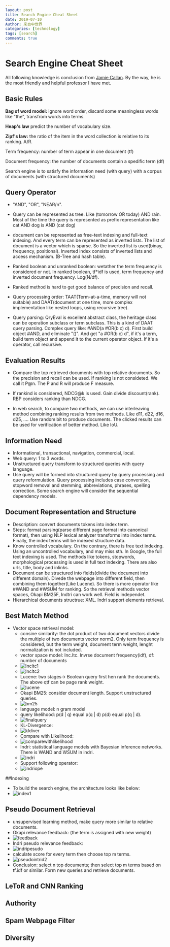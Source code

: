 ```yaml
---
layout: post
title: Search Engine Cheat Sheet
date: 2019-07-10
Author: 来自中世界
categories: [technology]
tags: [search]
comments: true
---
```


# Search Engine Cheat Sheet 



All following knowledge is conclusion from [Jamie Callan](https://boston.lti.cs.cmu.edu/classes/11-642/). By the way, he is the most friendly and helpful professor I have met. 



## Basic Rules 

**Bag of word model:** ignore word order, discard some meaningless words like "the", transfrom words into terms. 

**Heap's law** predict the number of vocabulary size. 

**Zipf's law:** the ratio of the item in the word collection is relative to its ranking. A/R. 

Term frequency: number of term appear in one document (tf)

Document frequency: the number of documents contain a spedific term (df)

Search engine is to satisfy the information need (with query) with a corpus of documents (with structured documents)

## Query Operator 

- "AND", "OR", "NEAR/n".

- Query can be represented as tree. Like (tomorrow OR today) AND rain. Most of the time the query is represented as prefix representation like cat AND dog is AND (cat dog)
- document can be represented as free-text indexing and full-text indexing. And every term can be represented as inverted lists. The list of document is a vector which is sparse. So the inverted list is used(binay, frequency, positional). Inverted index consists of inverted lists and access mechanism.  (B-Tree and hash table). 
- Ranked boolean and unranked boolean: wetather the term frequency is considered or not. In ranked boolean, tf*idf is used, term frequency and inverted document frequency. Log(N/df). 
- Ranked method is hard to get good balance of precision and recall. 
- Query processing order: TAAT(Term-at-a-time, memory will not suitable) and DAAT(document at one time, more complex implementation like nested loops, using recursive tree).  
- Query parsing: QryEval is excellent abstract class, the heritage class can be operation subclass or term subclass. This is a kind of DAAT query parsing. Complex query like: #AND(a #OR(b c) d). First build object #AND, and eliminate "()". And get "a #OR(b c) d", if it's a term, build term object and append it to the current operator object. If it's a operator, call recursive.  

## Evaluation Results 

- Compare the top retrieved documents with top relative documents. So the precision and recall can be used. If ranking is not consideted. We call it P@n. The P and R will produce F measure. 

- If rankind is considered, NDCG@k is used. Gain divide discount(rank). RBP considers ranking than NDCG. 

- In web search, to compare two methods, we can use interleaving method combining ranking results from two methods. Like d11, d22, d16, d25, …. Use random bit to produce documents. The clicked results can be used for verification of better method. Like IoU.

## Information Need 
- Informational, transactional, navigation, commercial, local. 
- Web query: 1 to 3 words. 
- Unstructured query transform to structured queries with query language. 
- Use query will be formed into structured query by query processing and query reformulation. Query processing includes case conversion, stopword removal and stemming, abbreviations, phrases, spelling correction. Some search engine will consider the sequential dependency models. 

## Document Representation and Structure

- Description: convert documents tokens into index term. 
- Steps: format parsing(parse different page format into canonical format), then using NLP lexical analyzer transforms into index terms. Finally, the index terms will be indexed structure data. 
- Know controlled vocabulary. On the contrary, there is free text indexing. Using an uncontrolled vocabulary, and may miss sth. In Google, the full text indexing is used. The methods like tokens, stopwords, morphological processing is used in full text indexing. There are also urls, title, body and inlinks.  
- Document can be structured into fields(divide the document into different domain). Divede the webpage into different field, then combining them together(Like Lucene). So there is more operator like #WAND and #WSUM for ranking. So the retrieval methods vector spaces, Okapi BM25F, Indtri can work well. Field is independet. 
- Hierarchical documents structrue: XML. Indri support elements retrieval. 

## Best Match Method 

- Vector space retrieval model: 
  - consine similarity: the dot product of two document vectors divide the multiple of two documents vector norm2. Only term frequency is considered, but the term weight, document term weight, lenght normalization is not included. 
  - vector space model: Inc.Itc. Invrse document frequency(idf), df: number of documents
  - ![lncltc1](../images/lncltc1.png)
  - ![lncltc2](../images/lncltc2.png)
  - Lucene: two stages-> Boolean query first hen rank the documents. The above qtf can be page rank weight. 
  - ![lucene](../images/lucene.png)
  - Okapi BM25: consider document length. Support unstructured queries.
  - ![bm25](../images/bm25.png)
  - language model: n gram model 
  - query likelihood: p(d | q) equal p(q | d) p(d) equal  p(q | d). 
  - ![finalquery](../images/finalquery.png)
  - KL-Divergence:
  - ![kldiver](../images/kldiver.png) 
  - Compare with Likelihood: 
  - ![comparewithlikelihood](../images/comparewithlikelihood.png)
  - Indri: statistical language models with Bayesian inference networks. There is WAND and WSUM in indri.
  - ![indri](../images/indri.png)
  - Support following operator:
  - ![indriope](../images/indriope.png)



##Indexing 

- To build the search engine, the architecture looks like below:
- ![index1](../images/index1.png)

## Pseudo Document Retrieval 

- unsupervised learning method, make query more similar to relative documents. 
- Okapi relevance feedback: (the term is assigned with new weight)
- ![feedback](../images/feedback.png)
- Indri pseudo relevance feedback:
- ![indripesudo](../images/indripesudo.png)
- calculate score for every term then choose top m terms. 
- ![pseudointrid2](../images/pseudointrid2.png)
- Conclusion: select n top documents; then select top m terms based on tf.idf or similar. Form new queries and retrieve documents.

## LeToR and CNN Ranking 

## Authority 

## Spam Webpage Filter 



## Diversity

 


